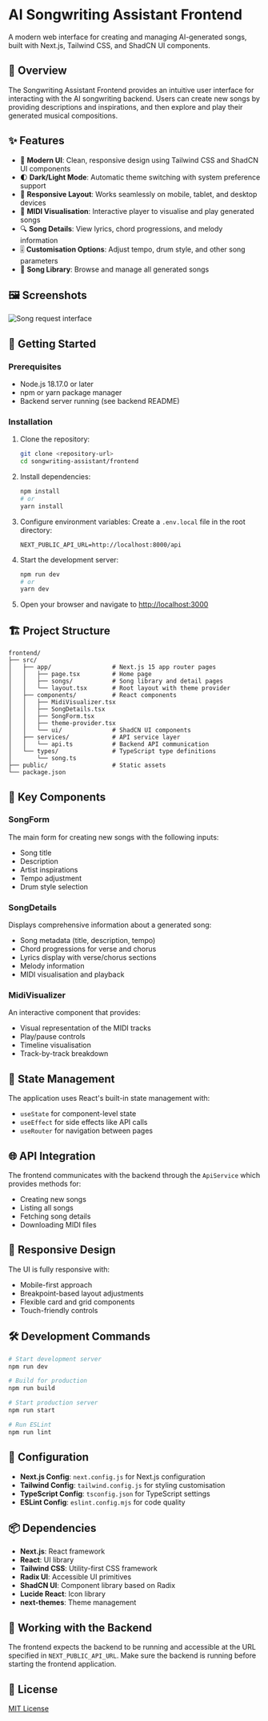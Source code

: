 # AI Songwriting Assistant Frontend

A modern web interface for creating and managing AI-generated songs, built with Next.js, Tailwind CSS, and ShadCN UI components.

## 🎵 Overview

The Songwriting Assistant Frontend provides an intuitive user interface for interacting with the AI songwriting backend. Users can create new songs by providing descriptions and inspirations, and then explore and play their generated musical compositions.

## ✨ Features

- 🎨 **Modern UI**: Clean, responsive design using Tailwind CSS and ShadCN UI components
- 🌓 **Dark/Light Mode**: Automatic theme switching with system preference support
- 📱 **Responsive Layout**: Works seamlessly on mobile, tablet, and desktop devices
- 🎵 **MIDI Visualisation**: Interactive player to visualise and play generated songs
- 🔍 **Song Details**: View lyrics, chord progressions, and melody information
- 🎚️ **Customisation Options**: Adjust tempo, drum style, and other song parameters
- 📂 **Song Library**: Browse and manage all generated songs

## 🖼️ Screenshots

<img src="./assets/songform.png" alt="Song request interface" width={500} height={300} />

## 🚀 Getting Started

### Prerequisites

- Node.js 18.17.0 or later
- npm or yarn package manager
- Backend server running (see backend README)

### Installation

1. Clone the repository:
   ```bash
   git clone <repository-url>
   cd songwriting-assistant/frontend
   ```

2. Install dependencies:
   ```bash
   npm install
   # or
   yarn install
   ```

3. Configure environment variables:
   Create a `.env.local` file in the root directory:
   ```
   NEXT_PUBLIC_API_URL=http://localhost:8000/api
   ```

4. Start the development server:
   ```bash
   npm run dev
   # or
   yarn dev
   ```

5. Open your browser and navigate to [http://localhost:3000](http://localhost:3000)

## 🏗️ Project Structure

```
frontend/
├── src/
│   ├── app/                 # Next.js 15 app router pages
│   │   ├── page.tsx         # Home page
│   │   ├── songs/           # Song library and detail pages
│   │   └── layout.tsx       # Root layout with theme provider
│   ├── components/          # React components
│   │   ├── MidiVisualizer.tsx
│   │   ├── SongDetails.tsx
│   │   ├── SongForm.tsx
│   │   ├── theme-provider.tsx
│   │   └── ui/              # ShadCN UI components
│   ├── services/            # API service layer
│   │   └── api.ts           # Backend API communication
│   └── types/               # TypeScript type definitions
│       └── song.ts
├── public/                  # Static assets
└── package.json
```

## 🧩 Key Components

### SongForm

The main form for creating new songs with the following inputs:
- Song title
- Description
- Artist inspirations
- Tempo adjustment
- Drum style selection

### SongDetails

Displays comprehensive information about a generated song:
- Song metadata (title, description, tempo)
- Chord progressions for verse and chorus
- Lyrics display with verse/chorus sections
- Melody information
- MIDI visualisation and playback

### MidiVisualizer

An interactive component that provides:
- Visual representation of the MIDI tracks
- Play/pause controls
- Timeline visualisation
- Track-by-track breakdown

## 🔄 State Management

The application uses React's built-in state management with:
- `useState` for component-level state
- `useEffect` for side effects like API calls
- `useRouter` for navigation between pages

## 🌐 API Integration

The frontend communicates with the backend through the `ApiService` which provides methods for:
- Creating new songs
- Listing all songs
- Fetching song details
- Downloading MIDI files

## 📱 Responsive Design

The UI is fully responsive with:
- Mobile-first approach
- Breakpoint-based layout adjustments
- Flexible card and grid components
- Touch-friendly controls


## 🛠️ Development Commands

```bash
# Start development server
npm run dev

# Build for production
npm run build

# Start production server
npm run start

# Run ESLint
npm run lint
```

## 🔧 Configuration

- **Next.js Config**: `next.config.js` for Next.js configuration
- **Tailwind Config**: `tailwind.config.js` for styling customisation
- **TypeScript Config**: `tsconfig.json` for TypeScript settings
- **ESLint Config**: `eslint.config.mjs` for code quality

## 📦 Dependencies

- **Next.js**: React framework
- **React**: UI library
- **Tailwind CSS**: Utility-first CSS framework
- **Radix UI**: Accessible UI primitives
- **ShadCN UI**: Component library based on Radix
- **Lucide React**: Icon library
- **next-themes**: Theme management

## 🤝 Working with the Backend

The frontend expects the backend to be running and accessible at the URL specified in `NEXT_PUBLIC_API_URL`. Make sure the backend is running before starting the frontend application.

## 📄 License

[MIT License](LICENSE)
